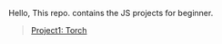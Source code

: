 Hello, This repo. contains the JS projects for beginner.

> [Project1: Torch](https://github.com/AlokMishra051298/JS-Projects-Beginners-/tree/Torch/Torch)

